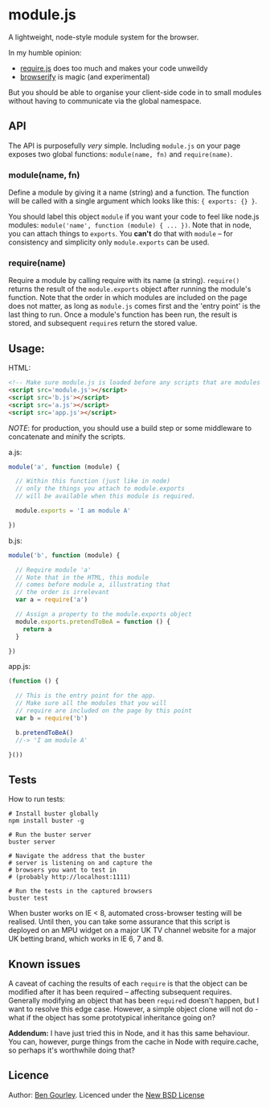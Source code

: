 # module.js
A lightweight, node-style module system for the browser.

In my humble opinion:
- [require.js](https://github.com/jrburke/requirejs) does too much and makes your code unweildy
- [browserify](https://github.com/substack/node-browserify) is magic (and experimental)

But you should be able to organise your client-side code in to small modules without having to communicate via the global namespace.

## API

The API is purposefully *very* simple. Including `module.js` on your page exposes two global functions: `module(name, fn)` and `require(name)`.

### module(name, fn)

Define a module by giving it a name (string) and a function. The function will be called with a single argument which looks like this: `{ exports: {} }`.

You should label this object `module` if you want your code to feel like node.js modules: `module('name', function (module) { ... })`. Note that in node, you can attach things to `exports`. You **can't** do that with `module` – for consistency and simplicity only `module.exports` can be used.

### require(name)

Require a module by calling require with its name (a string). `require()` returns the result of the `module.exports` object after running the module's function. Note that the order in which modules are included on the page does not matter, as long as `module.js` comes first and the 'entry point' is the last thing to run. Once a module's function has been run, the result is stored, and subsequent `require`s return the stored value.

## Usage:

HTML:

```html
<!-- Make sure module.js is loaded before any scripts that are modules -->
<script src='module.js'></script>
<script src='b.js'></script>
<script src='a.js'></script>
<script src='app.js'></script>
```

*NOTE*: for production, you should use a build step or some middleware to concatenate and minify the scripts.

a.js:

```js
module('a', function (module) {

  // Within this function (just like in node)
  // only the things you attach to module.exports
  // will be available when this module is required.

  module.exports = 'I am module A'

})
```

b.js:

```js
module('b', function (module) {

  // Require module 'a'
  // Note that in the HTML, this module
  // comes before module a, illustrating that
  // the order is irrelevant
  var a = require('a')

  // Assign a property to the module.exports object
  module.exports.pretendToBeA = function () {
    return a
  }

})
```

app.js:

```js
(function () {

  // This is the entry point for the app.
  // Make sure all the modules that you will
  // require are included on the page by this point
  var b = require('b')

  b.pretendToBeA()
  //-> 'I am module A'

}())
```

## Tests
How to run tests:

```
# Install buster globally
npm install buster -g

# Run the buster server
buster server

# Navigate the address that the buster
# server is listening on and capture the
# browsers you want to test in
# (probably http://localhost:1111)

# Run the tests in the captured browsers
buster test
```

When buster works on IE < 8, automated cross-browser testing will be realised. Until then, you can take some assurance that this script is deployed on an MPU widget on a major UK TV channel website for a major UK betting brand, which works in IE 6, 7 and 8.

## Known issues
A caveat of caching the results of each `require` is that the object can be modified after it has been required – affecting subsequent requires. Generally modifying an object that has been `require`d doesn't happen, but I want to resolve this edge case. However, a simple object clone will not do - what if the object has some prototypical inheritance going on?

**Addendum:** I have just tried this in Node, and it has this same behaviour. You can, however, purge things from the cache in Node with require.cache, so perhaps it's worthwhile doing that?

## Licence
Author: [Ben Gourley](mailto:bn@grly.me). Licenced under the [New BSD License](http://opensource.org/licenses/bsd-license.php)